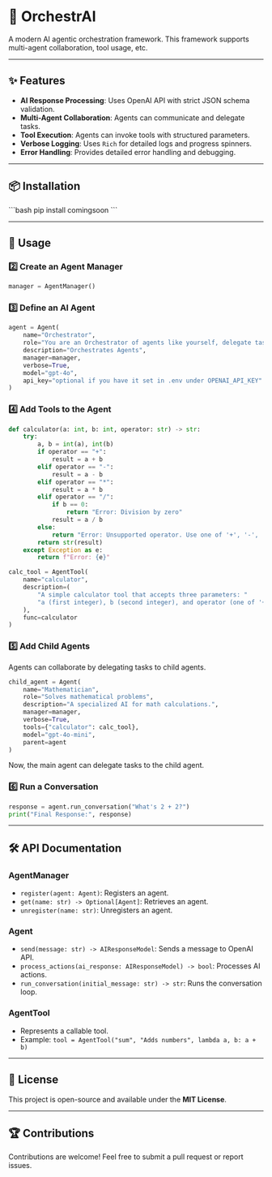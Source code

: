 # 🤖 OrchestrAI

A modern AI agentic orchestration framework. This framework supports multi-agent collaboration, tool usage, etc.

---

## ✨ Features

- **AI Response Processing**: Uses OpenAI API with strict JSON schema validation.
- **Multi-Agent Collaboration**: Agents can communicate and delegate tasks.
- **Tool Execution**: Agents can invoke tools with structured parameters.
- **Verbose Logging**: Uses `Rich` for detailed logs and progress spinners.
- **Error Handling**: Provides detailed error handling and debugging.

---

## 📦 Installation

\```bash
pip install comingsoon
\```

---

## 🚀 Usage

### 2️⃣ Create an Agent Manager

```python
manager = AgentManager()
```

### 3️⃣ Define an AI Agent

```python
agent = Agent(
    name="Orchestrator",
    role="You are an Orchestrator of agents like yourself, delegate tasks to them if necessary.",
    description="Orchestrates Agents",
    manager=manager,
    verbose=True,
    model="gpt-4o",
    api_key="optional if you have it set in .env under OPENAI_API_KEY"
)
```

### 4️⃣ Add Tools to the Agent

```python
def calculator(a: int, b: int, operator: str) -> str:
    try:
        a, b = int(a), int(b)
        if operator == "+":
            result = a + b
        elif operator == "-":
            result = a - b
        elif operator == "*":
            result = a * b
        elif operator == "/":
            if b == 0:
                return "Error: Division by zero"
            result = a / b
        else:
            return "Error: Unsupported operator. Use one of '+', '-', '*', '/'"
        return str(result)
    except Exception as e:
        return f"Error: {e}"

calc_tool = AgentTool(
    name="calculator",
    description=(
        "A simple calculator tool that accepts three parameters: "
        "a (first integer), b (second integer), and operator (one of '+', '-', '*', '/')."
    ),
    func=calculator
)
```

### 5️⃣ Add Child Agents

Agents can collaborate by delegating tasks to child agents.

```python
child_agent = Agent(
    name="Mathematician",
    role="Solves mathematical problems",
    description="A specialized AI for math calculations.",
    manager=manager,
    verbose=True,
    tools={"calculator": calc_tool},
    model="gpt-4o-mini",
    parent=agent
)
```

Now, the main agent can delegate tasks to the child agent.

### 6️⃣ Run a Conversation

```python
response = agent.run_conversation("What's 2 + 2?")
print("Final Response:", response)
```

---

## 🛠 API Documentation

### **AgentManager**
- `register(agent: Agent)`: Registers an agent.
- `get(name: str) -> Optional[Agent]`: Retrieves an agent.
- `unregister(name: str)`: Unregisters an agent.

### **Agent**
- `send(message: str) -> AIResponseModel`: Sends a message to OpenAI API.
- `process_actions(ai_response: AIResponseModel) -> bool`: Processes AI actions.
- `run_conversation(initial_message: str) -> str`: Runs the conversation loop.

### **AgentTool**
- Represents a callable tool.
- Example: `tool = AgentTool("sum", "Adds numbers", lambda a, b: a + b)`

---

## 📄 License

This project is open-source and available under the **MIT License**.

---

## 🏆 Contributions

Contributions are welcome! Feel free to submit a pull request or report issues.
